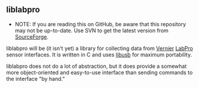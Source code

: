 liblabpro
---------

* NOTE: If you are reading this on GitHub, be aware that this repository may not be up-to-date.
Use SVN to get the latest version from [SourceForge](https://sourceforge.net/p/liblabpro/code).

liblabpro will be (it isn't yet) a library for collecting data from [Vernier](https://www.vernier.com)
[LabPro](https://www.vernier.com/products/interfaces/labpro/) sensor interfaces. It is written
in C and uses [libusb](http://libusb.info) for maximum portability.

liblabpro does not do a lot of abstraction, but it does provide a somewhat more object-oriented
and easy-to-use interface than sending commands to the interface "by hand."
